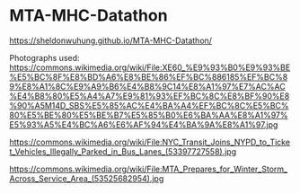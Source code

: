 # MTA-MHC-Datathon
https://sheldonwuhung.github.io/MTA-MHC-Datathon/

Photographs used:
https://commons.wikimedia.org/wiki/File:XE60_%E9%93%B0%E9%93%BE%E5%BC%8F%E8%BD%A6%E8%BE%86%EF%BC%886185%EF%BC%89%E8%A1%8C%E9%A9%B6%E4%B8%9C14%E8%A1%97%E7%AC%AC%E4%B8%80%E5%A4%A7%E9%81%93%EF%BC%8C%E8%BF%90%E8%90%A5M14D_SBS%E5%85%AC%E4%BA%A4%EF%BC%8C%E5%BC%80%E5%BE%80%E5%BE%B7%E5%85%B0%E6%BA%AA%E8%A1%97%E5%93%A5%E4%BC%A6%E6%AF%94%E4%BA%9A%E8%A1%97.jpg

https://commons.wikimedia.org/wiki/File:NYC_Transit_Joins_NYPD_to_Ticket_Vehicles_Illegally_Parked_in_Bus_Lanes_(53397727558).jpg

https://commons.wikimedia.org/wiki/File:MTA_Prepares_for_Winter_Storm_Across_Service_Area_(53525682954).jpg